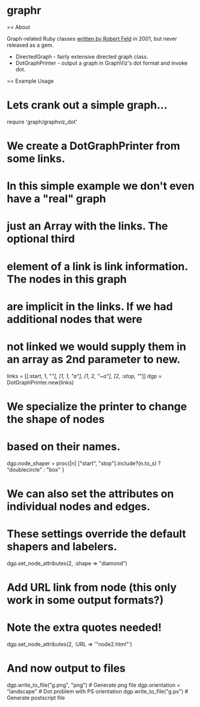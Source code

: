 graphr
======

== About

Graph-related Ruby classes [written by Robert Feld](http://rockit.sourceforge.net/subprojects/graphr/) in 2001, but never released as a gem.

* DirectedGraph - fairly extensive directed graph class.
* DotGraphPrinter - output a graph in GraphViz's dot format and invoke dot.



== Example Usage

# Lets crank out a simple graph...
require 'graph/graphviz_dot'

# We create a DotGraphPrinter from some links.
# In this simple example we don't even have a "real" graph
# just an Array with the links. The optional third
# element of a link is link information. The nodes in this graph
# are implicit in the links. If we had additional nodes that were
# not linked we would supply them in an array as 2nd parameter to new.
links = [[:start, 1, "*"], [1, 1, "a"], [1, 2, "~a"], [2, :stop, "*"]]
dgp = DotGraphPrinter.new(links)

# We specialize the printer to change the shape of nodes
# based on their names.
dgp.node_shaper = proc{|n|
  ["start", "stop"].include?(n.to_s) ? "doublecircle" : "box"
}

# We can also set the attributes on individual nodes and edges.
# These settings override the default shapers and labelers.
dgp.set_node_attributes(2, :shape => "diamond")

# Add URL link from node (this only work in some output formats?)
# Note the extra quotes needed!
dgp.set_node_attributes(2, :URL => '"node2.html"')

# And now output to files
dgp.write_to_file("g.png", "png") # Generate png file
dgp.orientation = "landscape"      # Dot problem with PS orientation
dgp.write_to_file("g.ps")          # Generate postscript file